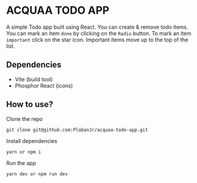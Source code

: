 # ACQUAA TODO APP

A simple Todo app built using React. You can create & remove todo items. You can mark an item `done` by clicking on the `Radio` button. To mark an item `important` click on the star icon. Important items move up to the top of the list.

## Dependencies

- Vite (build tool)
- Phosphor React (icons)

## How to use?

Clone the repo

```
git clone git@github.com:PlabanJr/acquaa-todo-app.git
```

Install dependencies

```
yarn or npm i
```

Run the app

```
yarn dev or npm run dev
```
